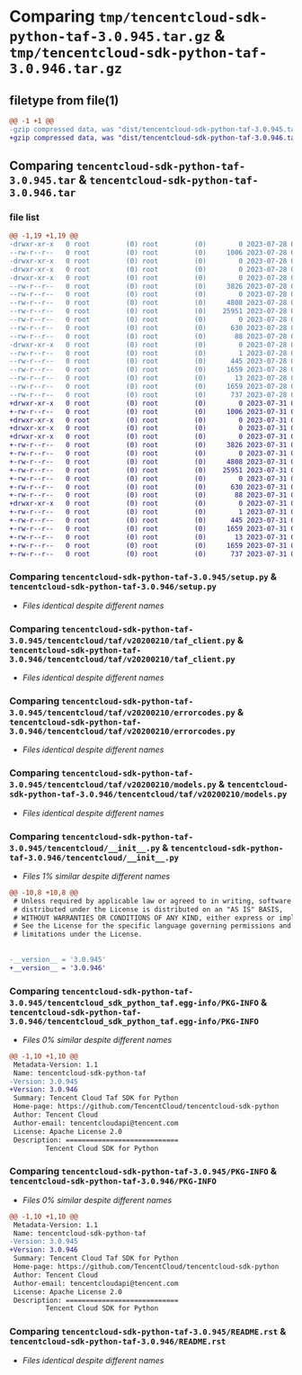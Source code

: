 # Comparing `tmp/tencentcloud-sdk-python-taf-3.0.945.tar.gz` & `tmp/tencentcloud-sdk-python-taf-3.0.946.tar.gz`

## filetype from file(1)

```diff
@@ -1 +1 @@
-gzip compressed data, was "dist/tencentcloud-sdk-python-taf-3.0.945.tar", last modified: Fri Jul 28 00:35:14 2023, max compression
+gzip compressed data, was "dist/tencentcloud-sdk-python-taf-3.0.946.tar", last modified: Mon Jul 31 00:35:33 2023, max compression
```

## Comparing `tencentcloud-sdk-python-taf-3.0.945.tar` & `tencentcloud-sdk-python-taf-3.0.946.tar`

### file list

```diff
@@ -1,19 +1,19 @@
-drwxr-xr-x   0 root         (0) root         (0)        0 2023-07-28 00:35:14.000000 tencentcloud-sdk-python-taf-3.0.945/
--rw-r--r--   0 root         (0) root         (0)     1006 2023-07-28 00:35:14.000000 tencentcloud-sdk-python-taf-3.0.945/setup.py
-drwxr-xr-x   0 root         (0) root         (0)        0 2023-07-28 00:35:14.000000 tencentcloud-sdk-python-taf-3.0.945/tencentcloud/
-drwxr-xr-x   0 root         (0) root         (0)        0 2023-07-28 00:35:14.000000 tencentcloud-sdk-python-taf-3.0.945/tencentcloud/taf/
-drwxr-xr-x   0 root         (0) root         (0)        0 2023-07-28 00:35:14.000000 tencentcloud-sdk-python-taf-3.0.945/tencentcloud/taf/v20200210/
--rw-r--r--   0 root         (0) root         (0)     3826 2023-07-28 00:35:14.000000 tencentcloud-sdk-python-taf-3.0.945/tencentcloud/taf/v20200210/taf_client.py
--rw-r--r--   0 root         (0) root         (0)        0 2023-07-28 00:35:14.000000 tencentcloud-sdk-python-taf-3.0.945/tencentcloud/taf/v20200210/__init__.py
--rw-r--r--   0 root         (0) root         (0)     4808 2023-07-28 00:35:14.000000 tencentcloud-sdk-python-taf-3.0.945/tencentcloud/taf/v20200210/errorcodes.py
--rw-r--r--   0 root         (0) root         (0)    25951 2023-07-28 00:35:14.000000 tencentcloud-sdk-python-taf-3.0.945/tencentcloud/taf/v20200210/models.py
--rw-r--r--   0 root         (0) root         (0)        0 2023-07-28 00:35:14.000000 tencentcloud-sdk-python-taf-3.0.945/tencentcloud/taf/__init__.py
--rw-r--r--   0 root         (0) root         (0)      630 2023-07-28 00:35:14.000000 tencentcloud-sdk-python-taf-3.0.945/tencentcloud/__init__.py
--rw-r--r--   0 root         (0) root         (0)       88 2023-07-28 00:35:14.000000 tencentcloud-sdk-python-taf-3.0.945/setup.cfg
-drwxr-xr-x   0 root         (0) root         (0)        0 2023-07-28 00:35:14.000000 tencentcloud-sdk-python-taf-3.0.945/tencentcloud_sdk_python_taf.egg-info/
--rw-r--r--   0 root         (0) root         (0)        1 2023-07-28 00:35:14.000000 tencentcloud-sdk-python-taf-3.0.945/tencentcloud_sdk_python_taf.egg-info/dependency_links.txt
--rw-r--r--   0 root         (0) root         (0)      445 2023-07-28 00:35:14.000000 tencentcloud-sdk-python-taf-3.0.945/tencentcloud_sdk_python_taf.egg-info/SOURCES.txt
--rw-r--r--   0 root         (0) root         (0)     1659 2023-07-28 00:35:14.000000 tencentcloud-sdk-python-taf-3.0.945/tencentcloud_sdk_python_taf.egg-info/PKG-INFO
--rw-r--r--   0 root         (0) root         (0)       13 2023-07-28 00:35:14.000000 tencentcloud-sdk-python-taf-3.0.945/tencentcloud_sdk_python_taf.egg-info/top_level.txt
--rw-r--r--   0 root         (0) root         (0)     1659 2023-07-28 00:35:14.000000 tencentcloud-sdk-python-taf-3.0.945/PKG-INFO
--rw-r--r--   0 root         (0) root         (0)      737 2023-07-28 00:35:14.000000 tencentcloud-sdk-python-taf-3.0.945/README.rst
+drwxr-xr-x   0 root         (0) root         (0)        0 2023-07-31 00:35:33.000000 tencentcloud-sdk-python-taf-3.0.946/
+-rw-r--r--   0 root         (0) root         (0)     1006 2023-07-31 00:35:33.000000 tencentcloud-sdk-python-taf-3.0.946/setup.py
+drwxr-xr-x   0 root         (0) root         (0)        0 2023-07-31 00:35:33.000000 tencentcloud-sdk-python-taf-3.0.946/tencentcloud/
+drwxr-xr-x   0 root         (0) root         (0)        0 2023-07-31 00:35:33.000000 tencentcloud-sdk-python-taf-3.0.946/tencentcloud/taf/
+drwxr-xr-x   0 root         (0) root         (0)        0 2023-07-31 00:35:33.000000 tencentcloud-sdk-python-taf-3.0.946/tencentcloud/taf/v20200210/
+-rw-r--r--   0 root         (0) root         (0)     3826 2023-07-31 00:35:33.000000 tencentcloud-sdk-python-taf-3.0.946/tencentcloud/taf/v20200210/taf_client.py
+-rw-r--r--   0 root         (0) root         (0)        0 2023-07-31 00:35:33.000000 tencentcloud-sdk-python-taf-3.0.946/tencentcloud/taf/v20200210/__init__.py
+-rw-r--r--   0 root         (0) root         (0)     4808 2023-07-31 00:35:33.000000 tencentcloud-sdk-python-taf-3.0.946/tencentcloud/taf/v20200210/errorcodes.py
+-rw-r--r--   0 root         (0) root         (0)    25951 2023-07-31 00:35:33.000000 tencentcloud-sdk-python-taf-3.0.946/tencentcloud/taf/v20200210/models.py
+-rw-r--r--   0 root         (0) root         (0)        0 2023-07-31 00:35:33.000000 tencentcloud-sdk-python-taf-3.0.946/tencentcloud/taf/__init__.py
+-rw-r--r--   0 root         (0) root         (0)      630 2023-07-31 00:35:33.000000 tencentcloud-sdk-python-taf-3.0.946/tencentcloud/__init__.py
+-rw-r--r--   0 root         (0) root         (0)       88 2023-07-31 00:35:33.000000 tencentcloud-sdk-python-taf-3.0.946/setup.cfg
+drwxr-xr-x   0 root         (0) root         (0)        0 2023-07-31 00:35:33.000000 tencentcloud-sdk-python-taf-3.0.946/tencentcloud_sdk_python_taf.egg-info/
+-rw-r--r--   0 root         (0) root         (0)        1 2023-07-31 00:35:33.000000 tencentcloud-sdk-python-taf-3.0.946/tencentcloud_sdk_python_taf.egg-info/dependency_links.txt
+-rw-r--r--   0 root         (0) root         (0)      445 2023-07-31 00:35:33.000000 tencentcloud-sdk-python-taf-3.0.946/tencentcloud_sdk_python_taf.egg-info/SOURCES.txt
+-rw-r--r--   0 root         (0) root         (0)     1659 2023-07-31 00:35:33.000000 tencentcloud-sdk-python-taf-3.0.946/tencentcloud_sdk_python_taf.egg-info/PKG-INFO
+-rw-r--r--   0 root         (0) root         (0)       13 2023-07-31 00:35:33.000000 tencentcloud-sdk-python-taf-3.0.946/tencentcloud_sdk_python_taf.egg-info/top_level.txt
+-rw-r--r--   0 root         (0) root         (0)     1659 2023-07-31 00:35:33.000000 tencentcloud-sdk-python-taf-3.0.946/PKG-INFO
+-rw-r--r--   0 root         (0) root         (0)      737 2023-07-31 00:35:33.000000 tencentcloud-sdk-python-taf-3.0.946/README.rst
```

### Comparing `tencentcloud-sdk-python-taf-3.0.945/setup.py` & `tencentcloud-sdk-python-taf-3.0.946/setup.py`

 * *Files identical despite different names*

### Comparing `tencentcloud-sdk-python-taf-3.0.945/tencentcloud/taf/v20200210/taf_client.py` & `tencentcloud-sdk-python-taf-3.0.946/tencentcloud/taf/v20200210/taf_client.py`

 * *Files identical despite different names*

### Comparing `tencentcloud-sdk-python-taf-3.0.945/tencentcloud/taf/v20200210/errorcodes.py` & `tencentcloud-sdk-python-taf-3.0.946/tencentcloud/taf/v20200210/errorcodes.py`

 * *Files identical despite different names*

### Comparing `tencentcloud-sdk-python-taf-3.0.945/tencentcloud/taf/v20200210/models.py` & `tencentcloud-sdk-python-taf-3.0.946/tencentcloud/taf/v20200210/models.py`

 * *Files identical despite different names*

### Comparing `tencentcloud-sdk-python-taf-3.0.945/tencentcloud/__init__.py` & `tencentcloud-sdk-python-taf-3.0.946/tencentcloud/__init__.py`

 * *Files 1% similar despite different names*

```diff
@@ -10,8 +10,8 @@
 # Unless required by applicable law or agreed to in writing, software
 # distributed under the License is distributed on an "AS IS" BASIS,
 # WITHOUT WARRANTIES OR CONDITIONS OF ANY KIND, either express or implied.
 # See the License for the specific language governing permissions and
 # limitations under the License.
 
 
-__version__ = '3.0.945'
+__version__ = '3.0.946'
```

### Comparing `tencentcloud-sdk-python-taf-3.0.945/tencentcloud_sdk_python_taf.egg-info/PKG-INFO` & `tencentcloud-sdk-python-taf-3.0.946/tencentcloud_sdk_python_taf.egg-info/PKG-INFO`

 * *Files 0% similar despite different names*

```diff
@@ -1,10 +1,10 @@
 Metadata-Version: 1.1
 Name: tencentcloud-sdk-python-taf
-Version: 3.0.945
+Version: 3.0.946
 Summary: Tencent Cloud Taf SDK for Python
 Home-page: https://github.com/TencentCloud/tencentcloud-sdk-python
 Author: Tencent Cloud
 Author-email: tencentcloudapi@tencent.com
 License: Apache License 2.0
 Description: ============================
         Tencent Cloud SDK for Python
```

### Comparing `tencentcloud-sdk-python-taf-3.0.945/PKG-INFO` & `tencentcloud-sdk-python-taf-3.0.946/PKG-INFO`

 * *Files 0% similar despite different names*

```diff
@@ -1,10 +1,10 @@
 Metadata-Version: 1.1
 Name: tencentcloud-sdk-python-taf
-Version: 3.0.945
+Version: 3.0.946
 Summary: Tencent Cloud Taf SDK for Python
 Home-page: https://github.com/TencentCloud/tencentcloud-sdk-python
 Author: Tencent Cloud
 Author-email: tencentcloudapi@tencent.com
 License: Apache License 2.0
 Description: ============================
         Tencent Cloud SDK for Python
```

### Comparing `tencentcloud-sdk-python-taf-3.0.945/README.rst` & `tencentcloud-sdk-python-taf-3.0.946/README.rst`

 * *Files identical despite different names*

